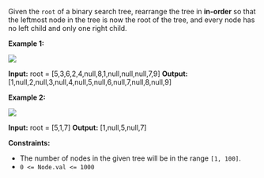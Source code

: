 Given the  `root`  of a binary search tree, rearrange the tree in  **in-order**  so that the leftmost node in the tree is now the root of the tree, and every node has no left child and only one right child.

**Example 1:**

![](https://assets.leetcode.com/uploads/2020/11/17/ex1.jpg)

**Input:** root = [5,3,6,2,4,null,8,1,null,null,null,7,9]
**Output:** [1,null,2,null,3,null,4,null,5,null,6,null,7,null,8,null,9]

**Example 2:**

![](https://assets.leetcode.com/uploads/2020/11/17/ex2.jpg)

**Input:** root = [5,1,7]
**Output:** [1,null,5,null,7]

**Constraints:**

-   The number of nodes in the given tree will be in the range  `[1, 100]`.
-   `0 <= Node.val <= 1000`
